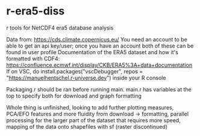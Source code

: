 # r-era5-diss
r tools for NetCDF4 era5 database analysis

Data from:
https://cds.climate.copernicus.eu/
You need an account to be able to get an api key/user; once you have an account both of these can be found in user profile
Documentation of the ERA5 dataset and how it's formatted with CDF4:
https://confluence.ecmwf.int/display/CKB/ERA5%3A+data+documentation
If on VSC, do install.packages("vscDebugger", repos = "https://manuelhentschel.r-universe.dev")
inside your R console

Packaging.r should be ran before running main.
main.r has variables at the top to specify both for download and graph formatting

Whole thing is unfinished, looking to add further plotting measures, PCA/EFO features and more fluidity from download -> formatting, parallel processing
for the larger part of the dataset that requires more speed, mapping of the data onto shapefiles with sf (raster discontinued)
